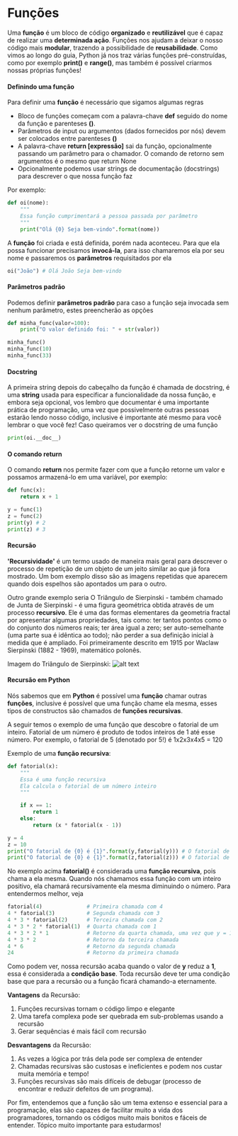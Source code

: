 # Funções

Uma **função** é um bloco de código **organizado** e **reutilizável** que é capaz de realizar uma **determinada ação**. Funções nos ajudam a deixar o nosso código mais **modular**, trazendo a possibilidade de **reusabilidade**. Como vimos ao longo do guia, Python já nos traz várias funções pré-construídas, como por exemplo **print()** e **range()**, mas também é possível criarmos nossas próprias funções!

#### Definindo uma função

Para definir uma **função** é necessário que sigamos algumas regras

- Bloco de funções começam com a palavra-chave **def** seguido do nome da função e parenteses **()**.
- Parâmetros de input ou argumentos (dados fornecidos por nós) devem ser colocados entre parenteses **()**
- A palavra-chave **return [expressão]** sai da função, opcionalmente passando um parâmetro para o chamador. O comando de retorno sem argumentos é o mesmo que return None
- Opcionalmente podemos usar strings de documentação (docstrings) para descrever o que nossa função faz

Por exemplo:

```python
def oi(nome):
    """
    Essa função cumprimentará a pessoa passada por parâmetro
    """
    print("Olá {0} Seja bem-vindo".format(nome))
```

A **função** foi criada e está definida, porém nada aconteceu. Para que ela possa funcionar precisamos **invocá-la**, para isso chamaremos ela por seu nome e passaremos os **parâmetros** requisitados por ela

```python
oi("João") # Olá João Seja bem-vindo
```

#### Parâmetros padrão

Podemos definir **parâmetros padrão** para caso a função seja invocada sem nenhum parâmetro, estes preencherão as opções

```python
def minha_func(valor=100):
    print("O valor definido foi: " + str(valor))

minha_func()
minha_func(10)
minha_func(33)
```

#### Docstring

A primeira string depois do cabeçalho da função é chamada de docstring, é uma **string** usada para especificar a funcionalidade da nossa função, e embora seja opcional, vos lembro que documentar é uma importante prática de programação, uma vez que possivelmente outras pessoas estarão lendo nosso código, inclusive é importante até mesmo para você lembrar o que você fez! Caso queiramos ver o docstring de uma função

```python
print(oi.__doc__)
```

#### O comando return

O comando **return** nos permite fazer com que a função retorne um valor e possamos armazená-lo em uma variável, por exemplo:

```python
def func(x):
    return x + 1 

y = func(1)
z = func(2)
print(y) # 2
print(z) # 3
```

#### Recursão

**'Recursividade'** é um termo usado de maneira mais geral para descrever o processo de repetição de um objeto de um jeito similar ao que já fora mostrado. Um bom exemplo disso são as imagens repetidas que aparecem quando dois espelhos são apontados um para o outro. 

Outro grande exemplo seria O Triângulo de Sierpinski - também chamado de Junta de Sierpinski - é uma figura geométrica obtida através de um processo **recursivo**. Ele é uma das formas elementares da geometria fractal por apresentar algumas propriedades, tais como: ter tantos pontos como o do conjunto dos números reais; ter área igual a zero; ser auto-semelhante (uma parte sua é idêntica ao todo); não perder a sua definição inicial à medida que é ampliado. Foi primeiramente descrito em 1915 por Waclaw Sierpinski (1882 - 1969), matemático polonês. 

Imagem do Triângulo de Sierpinski: 
![alt text](https://upload.wikimedia.org/wikipedia/commons/b/b7/SierpinskiTriangle.PNG "Triângulo de Sierpinski")

#### Recursão em Python

Nós sabemos que em **Python** é possível uma **função** chamar outras **funções**, inclusive é possível que uma função chame ela mesma, esses tipos de constructos são chamados de **funções recursivas**.

A seguir temos o exemplo de uma função que descobre o fatorial de um inteiro. Fatorial de um número é produto de todos inteiros de 1 até esse número. Por exemplo, o fatorial de 5 (denotado por 5!) é 1x2x3x4x5 = 120

Exemplo de uma **função recursiva**:

```python
def fatorial(x):
    """
    Essa é uma função recursiva
    Ela calcula o fatorial de um número inteiro
    """

    if x == 1:
        return 1
    else:
        return (x * fatorial(x - 1))

y = 4
z = 10
print("O fatorial de {0} é {1}".format(y,fatorial(y))) # O fatorial de 4 é 24
print("O fatorial de {0} é {1}".format(z,fatorial(z))) # O fatorial de 7 é 3628800
```

No exemplo acima **fatorial()** é considerada uma **função recursiva**, pois chama a ela mesma. Quando nós chamamos essa função com um inteiro positivo, ela chamará recursivamente ela mesma diminuindo o número. Para entendermos melhor, veja 

```python
fatorial(4)              # Primeira chamada com 4
4 * fatorial(3)          # Segunda chamada com 3
4 * 3 * fatorial(2)      # Terceira chamada com 2
4 * 3 * 2 * fatorial(1)  # Quarta chamada com 1
4 * 3 * 2 * 1            # Retorno da quarta chamada, uma vez que y = 1
4 * 3 * 2                # Retorno da terceira chamada
4 * 6                    # Retorno da segunda chamada
24                       # Retorno da primeira chamada
```

Como podem ver, nossa recursão acaba quando o valor de **y** reduz a **1**, essa é considerada a **condição base**. Toda recursão deve ter uma condição base que para a recursão ou a função ficará chamando-a eternamente.

**Vantagens** da Recursão:

1. Funções recursivas tornam o código limpo e elegante
2. Uma tarefa complexa pode ser quebrada em sub-problemas usando a recursão
3. Gerar sequências é mais fácil com recursão

**Desvantagens** da Recursão:

1. As vezes a lógica por trás dela pode ser complexa de entender
2. Chamadas recursivas são custosas e ineficientes e podem nos custar muita memória e tempo!
3. Funções recursivas são mais difíceis de debugar (processo de encontrar e reduzir defeitos de um programa).

Por fim, entendemos que a função são um tema extenso e essencial para a programação, elas são capazes de facilitar muito a vida dos programadores, tornando os códigos muito mais bonitos e fáceis de entender. Tópico muito importante para estudarmos!
























































































